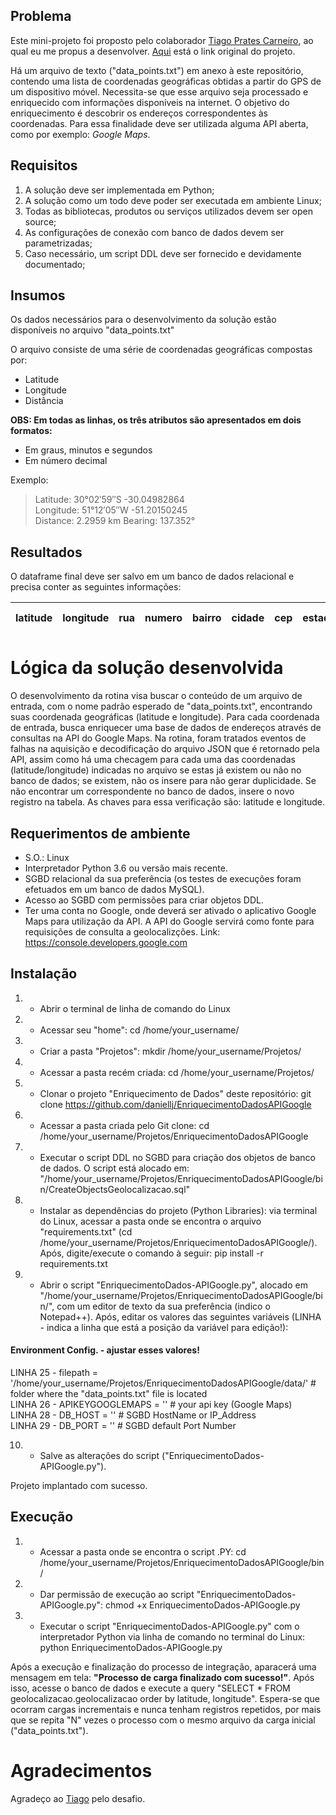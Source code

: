 ## Problema

Este mini-projeto foi proposto pelo colaborador [Tiago Prates Carneiro](https://github.com/tpcarneiro), ao qual eu me propus a desenvolver. [Aqui](https://github.com/tpcarneiro/dev-etl-python) está o link original do projeto.

Há um arquivo de texto ("data_points.txt") em anexo à este repositório, contendo uma lista de coordenadas geográficas obtidas a partir do GPS de um dispositivo móvel. Necessita-se que esse arquivo seja processado e enriquecido com informações disponíveis na internet. O objetivo do enriquecimento é descobrir os endereços correspondentes às coordenadas. Para essa finalidade deve ser utilizada alguma API aberta, como por exemplo: _Google Maps_.

## Requisitos

1. A solução deve ser implementada em Python;
2. A solução como um todo deve poder ser executada em ambiente Linux;
3. Todas as bibliotecas, produtos ou serviços utilizados devem ser open source;
4. As configurações de conexão com banco de dados devem ser parametrizadas;
5. Caso necessário, um script DDL deve ser fornecido e devidamente documentado;

## Insumos

Os dados necessários para o desenvolvimento da solução estão disponíveis no arquivo "data_points.txt"

O arquivo consiste de uma série de coordenadas geográficas compostas por:

- Latitude
- Longitude
- Distância

**OBS: Em todas as linhas, os três atributos são apresentados em dois formatos:**

- Em graus, minutos e segundos
- Em número decimal

Exemplo:

> Latitude: 30°02′59″S   -30.04982864  
> Longitude: 51°12′05″W   -51.20150245  
> Distance: 2.2959 km  Bearing: 137.352°  

## Resultados

O dataframe final deve ser salvo em um banco de dados relacional e precisa conter as seguintes informações:

latitude|longitude|rua|numero|bairro|cidade|cep|estado|pais|endereço completo
--------|---------|---|------|------|------|---|------|----|-----------------

# Lógica da solução desenvolvida

O desenvolvimento da rotina visa buscar o conteúdo de um arquivo de entrada, com o nome padrão esperado de "data_points.txt", encontrando suas coordenada geográficas (latitude e longitude). Para cada coordenada de entrada, busca enriquecer uma base de dados de endereços através de consultas na API do Google Maps. Na rotina, foram tratados eventos de falhas na aquisição e decodificação do arquivo JSON que é retornado pela API, assim como há uma checagem para cada uma das coordenadas (latitude/longitude) indicadas no arquivo se estas já existem ou não no banco de dados; se existem, não os insere para não gerar duplicidade. Se não encontrar um correspondente no banco de dados, insere o novo registro na tabela. As chaves para essa verificação são: latitude e longitude.

## Requerimentos de ambiente

- S.O.: Linux
- Interpretador Python 3.6 ou versão mais recente.
- SGBD relacional da sua preferência (os testes de execuções foram efetuados em um banco de dados MySQL).
- Acesso ao SGBD com permissões para criar objetos DDL.
- Ter uma conta no Google, onde deverá ser ativado o aplicativo Google Maps para utilização da API. A API do Google servirá como fonte para requisições de consulta a geolocalizções. Link: https://console.developers.google.com

## Instalação

1. - Abrir o terminal de linha de comando do Linux
2. - Acessar seu "home": cd /home/your_username/
3. - Criar a pasta "Projetos": mkdir /home/your_username/Projetos/
4. - Acessar a pasta recém criada: cd /home/your_username/Projetos/
5. - Clonar o projeto "Enriquecimento de Dados" deste repositório: git clone https://github.com/daniellj/EnriquecimentoDadosAPIGoogle
6. - Acessar a pasta criada pelo Git clone: cd /home/your_username/Projetos/EnriquecimentoDadosAPIGoogle
7. - Executar o script DDL no SGBD para criação dos objetos de banco de dados. O script está alocado em: "/home/your_username/Projetos/EnriquecimentoDadosAPIGoogle/bin/CreateObjectsGeolocalizacao.sql"
8. - Instalar as dependências do projeto (Python Libraries): via terminal do Linux, acessar a pasta onde se encontra o arquivo "requirements.txt" (cd /home/your_username/Projetos/EnriquecimentoDadosAPIGoogle/). Após, digite/execute o comando à seguir: pip install -r requirements.txt
9. - Abrir o script "EnriquecimentoDados-APIGoogle.py", alocado em "/home/your_username/Projetos/EnriquecimentoDadosAPIGoogle/bin/", com um editor de texto da sua preferência (indico o Notepad++). Após, editar os valores das seguintes variáveis (LINHA - indica a linha que está a posição da variável para edição!):

#### Environment Config. - ajustar esses valores!
LINHA 25 - filepath = '/home/your_username/Projetos/EnriquecimentoDadosAPIGoogle/data/' # folder where the "data_points.txt" file is located<br />
LINHA 26 - APIKEYGOOGLEMAPS = '' # your api key (Google Maps)<br />
LINHA 28 - DB_HOST = '' # SGBD HostName or IP_Address<br />
LINHA 29 - DB_PORT = '' # SGBD default Port Number

10. - Salve as alterações do script ("EnriquecimentoDados-APIGoogle.py").

Projeto implantado com sucesso.

## Execução

1. - Acessar a pasta onde se encontra o script .PY: cd /home/your_username/Projetos/EnriquecimentoDadosAPIGoogle/bin/
2. - Dar permissão de execução ao script "EnriquecimentoDados-APIGoogle.py": chmod +x EnriquecimentoDados-APIGoogle.py
3. - Executar o script "EnriquecimentoDados-APIGoogle.py" com o interpretador Python via linha de comando no terminal do Linux: python EnriquecimentoDados-APIGoogle.py

Após a execução e finalização do processo de integração, aparacerá uma mensagem em tela: **"Processo de carga finalizado com sucesso!"**. Após isso, acesse o banco de dados e execute a query "SELECT * FROM geolocalizacao.geolocalizacao order by latitude, longitude". Espera-se que ocorram cargas incrementais e nunca tenham registros repetidos, por mais que se repita "N" vezes o processo com o mesmo arquivo da carga inicial ("data_points.txt").

# Agradecimentos
Agradeço ao [Tiago](https://github.com/tpcarneiro) pelo desafio.

